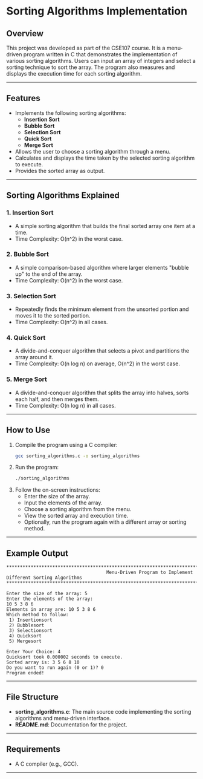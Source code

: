 
# Sorting Algorithms Implementation

## Overview
This project was developed as part of the CSE107 course. It is a menu-driven program written in C that demonstrates the implementation of various sorting algorithms. Users can input an array of integers and select a sorting technique to sort the array. The program also measures and displays the execution time for each sorting algorithm.

---

## Features
- Implements the following sorting algorithms:
  - **Insertion Sort**
  - **Bubble Sort**
  - **Selection Sort**
  - **Quick Sort**
  - **Merge Sort**
- Allows the user to choose a sorting algorithm through a menu.
- Calculates and displays the time taken by the selected sorting algorithm to execute.
- Provides the sorted array as output.

---

## Sorting Algorithms Explained

### 1. **Insertion Sort**
- A simple sorting algorithm that builds the final sorted array one item at a time.
- Time Complexity: O(n^2) in the worst case.

### 2. **Bubble Sort**
- A simple comparison-based algorithm where larger elements "bubble up" to the end of the array.
- Time Complexity: O(n^2) in the worst case.

### 3. **Selection Sort**
- Repeatedly finds the minimum element from the unsorted portion and moves it to the sorted portion.
- Time Complexity: O(n^2) in all cases.

### 4. **Quick Sort**
- A divide-and-conquer algorithm that selects a pivot and partitions the array around it.
- Time Complexity: O(n log n) on average, O(n^2) in the worst case.

### 5. **Merge Sort**
- A divide-and-conquer algorithm that splits the array into halves, sorts each half, and then merges them.
- Time Complexity: O(n log n) in all cases.

---

## How to Use
1. Compile the program using a C compiler:
   ```bash
   gcc sorting_algorithms.c -o sorting_algorithms
   ```
2. Run the program:
   ```bash
   ./sorting_algorithms
   ```
3. Follow the on-screen instructions:
   - Enter the size of the array.
   - Input the elements of the array.
   - Choose a sorting algorithm from the menu.
   - View the sorted array and execution time.
   - Optionally, run the program again with a different array or sorting method.

---

## Example Output
```
**********************************************************************************************************************************************
                                     Menu-Driven Program to Implement Different Sorting Algorithms
**********************************************************************************************************************************************

Enter the size of the array: 5
Enter the elements of the array:
10 5 3 8 6
Elements in array are: 10 5 3 8 6 
Which method to follow: 
 1) Insertionsort 
 2) Bubblesort 
 3) Selectionsort 
 4) Quicksort
 5) Mergesort

Enter Your Choice: 4
Quicksort took 0.000002 seconds to execute.
Sorted array is: 3 5 6 8 10 
Do you want to run again (0 or 1)? 0
Program ended!
```

---

## File Structure
- **sorting_algorithms.c**: The main source code implementing the sorting algorithms and menu-driven interface.
- **README.md**: Documentation for the project.

---

## Requirements
- A C compiler (e.g., GCC).

---
